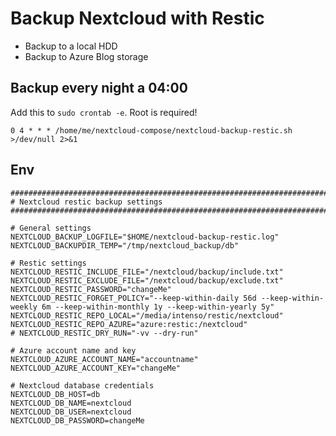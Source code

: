 # Backup Nextcloud with Restic

* Backup to a local HDD
* Backup to Azure Blog storage

## Backup every night a 04:00

Add this to `sudo crontab -e`. Root is required!

```text
0 4 * * * /home/me/nextcloud-compose/nextcloud-backup-restic.sh >/dev/null 2>&1
```

## Env

```shell
###############################################################################
# Nextcloud restic backup settings
###############################################################################

# General settings
NEXTCLOUD_BACKUP_LOGFILE="$HOME/nextcloud-backup-restic.log"
NEXTCLOUD_BACKUPDIR_TEMP="/tmp/nextcloud_backup/db"

# Restic settings
NEXTCLOUD_RESTIC_INCLUDE_FILE="/nextcloud/backup/include.txt"
NEXTCLOUD_RESTIC_EXCLUDE_FILE="/nextcloud/backup/exclude.txt"
NEXTCLOUD_RESTIC_PASSWORD="changeMe"
NEXTCLOUD_RESTIC_FORGET_POLICY="--keep-within-daily 56d --keep-within-weekly 6m --keep-within-monthly 1y --keep-within-yearly 5y"
NEXTCLOUD_RESTIC_REPO_LOCAL="/media/intenso/restic/nextcloud"
NEXTCLOUD_RESTIC_REPO_AZURE="azure:restic:/nextcloud"
# NEXTCLOUD_RESTIC_DRY_RUN="-vv --dry-run"

# Azure account name and key
NEXTCLOUD_AZURE_ACCOUNT_NAME="accountname"
NEXTCLOUD_AZURE_ACCOUNT_KEY="changeMe"

# Nextcloud database credentials
NEXTCLOUD_DB_HOST=db
NEXTCLOUD_DB_NAME=nextcloud
NEXTCLOUD_DB_USER=nextcloud
NEXTCLOUD_DB_PASSWORD=changeMe
```

